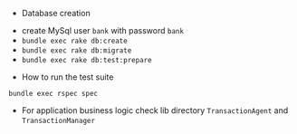 * Database creation

 - create MySql user `bank` with password `bank`
 - `bundle exec rake db:create`
 - `bundle exec rake db:migrate`
 - `bundle exec rake db:test:prepare`


* How to run the test suite

```
bundle exec rspec spec
```
* For application business logic check lib directory `TransactionAgent` and `TransactionManager`
